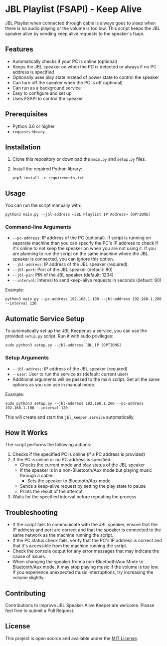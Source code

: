 # JBL Playlist (FSAPI) - Keep Alive

JBL Playlist when connected through cable is always goes to sleep when there is no audio playing or the volume is too low. This script keeps the JBL speaker alive by sending keep alive requests to the speaker's fsapi.

## Features

- Automatically checks if your PC is online (optional)
- Keeps the JBL speaker on when the PC is detected or always if no PC address is specified
- Optionally uses play state instead of power state to control the speaker
- Can turn off the speaker when the PC is off (optional)
- Can run as a background service
- Easy to configure and set up
- Uses FSAPI to control the speaker

## Prerequisites

- Python 3.6 or higher
- `requests` library

## Installation

1. Clone this repository or download the `main.py` and `setup.py` files.

2. Install the required Python library:

   ```
   pip3 install -r requirements.txt
   ```

## Usage

You can run the script manually with:

```
python3 main.py --jbl-address <JBL Playlist IP Address> [OPTIONS]
```

### Command-line Arguments

- `--pc-address`: IP address of the PC (optional). If script is running on separate machine than you can specify the PC's IP address to check if it's online to not keep the speaker on when you are not using it. If you are planning to run the script on the same machine where the JBL speaker is connected, you can ignore this option.
- `--jbl-address`: IP address of the JBL speaker (required).
- `--jbl-port`: Port of the JBL speaker (default: 80)
- `--jbl-pin`: PIN of the JBL speaker (default: 1234)
- `--interval`: Interval to send keep-alive requests in seconds (default: 60)

Example:

```
python3 main.py --pc-address 192.168.1.100 --jbl-address 192.168.1.200 --interval 120
```

## Automatic Service Setup

To automatically set up the JBL Keeper as a service, you can use the provided `setup.py` script. Run it with sudo privileges:

```
sudo python3 setup.py --jbl-address JBL_IP [OPTIONS]
```

### Setup Arguments

- `--jbl-address`: IP address of the JBL speaker (required)
- `--user`: User to run the service as (default: current user)
- Additional arguments will be passed to the main script. Get all the same options as you can use in manual mode.

Example:

```
sudo python3 setup.py --jbl-address 192.168.1.200 --pc-address 192.168.1.100 --interval 120
```

This will create and start the `jbl_keeper.service` automatically.

## How It Works

The script performs the following actions:

1. Checks if the specified PC is online (if a PC address is provided)
2. If the PC is online or no PC address is specified:
   - Checks the current mode and play status of the JBL speaker
   - If the speaker is in a non-Bluetooth/Aux mode but playing music through a cable:
     - Sets the speaker to Bluetooth/Aux mode
   - Sends a keep-alive request by setting the play state to pause
   - Prints the result of the attempt
4. Waits for the specified interval before repeating the process

## Troubleshooting

- If the script fails to communicate with the JBL speaker, ensure that the IP address and port are correct and that the speaker is connected to the same network as the machine running the script.
- If the PC status check fails, verify that the PC's IP address is correct and that it's accessible from the machine running the script.
- Check the console output for any error messages that may indicate the cause of issues.
- When changing the speaker from a non-Bluetooth/Aux Mode to Bluetooth/Aux mode, it may stop playing music if the volume is too low. If you experience unexpected music interruptions, try increasing the volume slightly.

## Contributing

Contributions to improve JBL Speaker Alive Keeper are welcome. Please feel free to submit a Pull Request.

## License

This project is open source and available under the [MIT License](LICENSE).
